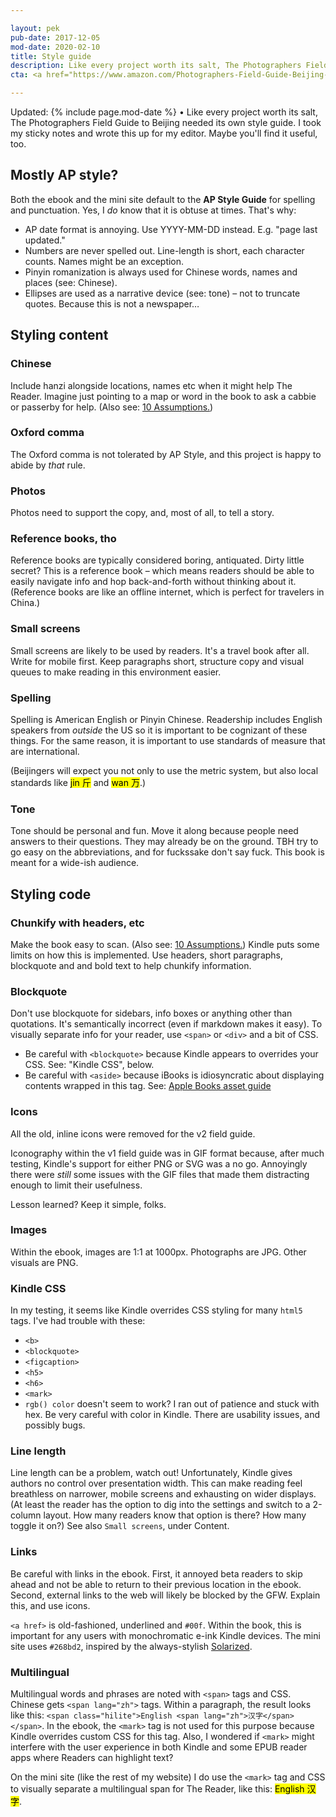 ```yaml
---

layout: pek
pub-date: 2017-12-05
mod-date: 2020-02-10
title: Style guide
description: Like every project worth its salt, The Photographers Field Guide to Beijing needed its own style guide. I took my sticky notes and wrote this up for my editor. Maybe you'll find it useful, too.
cta: <a href="https://www.amazon.com/Photographers-Field-Guide-Beijing-McCabe-ebook/dp/B072FVKP45/" alt="Get your copy on Amazon">book.</a>

---
```


Updated: {% include page.mod-date %} • Like every project worth its salt, The Photographers Field Guide to Beijing needed its own style guide. I took my sticky notes and wrote this up for my editor. Maybe you'll find it useful, too.

## Mostly AP style?

Both the ebook and the mini site default to the **AP Style Guide** for spelling and punctuation. Yes, I _do_ know that it is obtuse at times. That's why:

* AP date format is annoying. Use YYYY-MM-DD instead. E.g. "page last updated." 
* Numbers are never spelled out. Line-length is short, each character counts. Names might be an exception.
* Pinyin romanization is always used for Chinese words, names and places (see: Chinese).
* Ellipses are used as a narrative device (see: tone) – not to truncate quotes. Because this is not a newspaper…


## Styling content

### Chinese

Include hanzi alongside locations, names etc when it might help The Reader. Imagine just pointing to a map or word in the book to ask a cabbie or passerby for help. (Also see: [10 Assumptions.](https://www.zachmccabe.com/beijing/bts_10_assumptions.html))

### Oxford comma

The Oxford comma is not tolerated by AP Style, and this project is happy to abide by *that* rule.

### Photos

Photos need to support the copy, and, most of all, to tell a story.

### Reference books, tho

Reference books are typically considered boring, antiquated. Dirty little secret? This is a reference book – which means readers should be able to easily navigate info and hop back-and-forth without thinking about it. (Reference books are like an offline internet, which is perfect for travelers in China.)

### Small screens

Small screens are likely to be used by readers. It's a travel book after all. Write for mobile first. Keep paragraphs short, structure copy and visual queues to make reading in this environment easier.

### Spelling

Spelling is American English or Pinyin Chinese. Readership includes English speakers from _outside_ the US so it is important to be cognizant of these things. For the same reason, it is important to use standards of measure that are international.

(Beijingers will expect you not only to use the metric system, but also local standards like <mark>jin <span lang="zh">斤</span></mark> and <mark>wan <span lang="zh">万</span></mark>.)

### Tone

Tone should be personal and fun. Move it along because people need answers to their questions. They may already be on the ground. TBH try to go easy on the abbreviations, and for fuckssake don't say fuck. This book is meant for a wide-ish audience.



## Styling code

### Chunkify with headers, etc

Make the book easy to scan. (Also see: [10 Assumptions.](https://www.zachmccabe.com/beijing/10_assumptions.html)) Kindle puts some limits on how this is implemented. Use headers, short paragraphs, blockquote and and bold text to help chunkify information.


### Blockquote

Don't use blockquote for sidebars, info boxes or anything other than quotations. It's semantically incorrect (even if markdown makes it easy). To visually separate info for your reader, use `<span>` or `<div>` and a bit of CSS.

- Be careful with `<blockquote>` because Kindle appears to overrides your CSS. See: "Kindle CSS", below.
- Be careful with `<aside>` because iBooks is idiosyncratic about displaying contents wrapped in this tag. See: [Apple Books asset guide](https://help.apple.com/itc/booksassetguide/)


### Icons

All the old, inline icons were removed for the v2 field guide.

Iconography within the v1 field guide was in GIF format because, after much testing, Kindle's support for either PNG or SVG was a no go. Annoyingly there were _still_ some issues with the GIF files that made them distracting enough to limit their usefulness.

Lesson learned? Keep it simple, folks.


### Images

Within the ebook, images are 1:1 at 1000px. Photographs are JPG. Other visuals are PNG.


### Kindle CSS

In my testing, it seems like Kindle overrides CSS styling for many `html5` tags. I've had trouble with these:

* `<b>`
* `<blockquote>`
* `<figcaption>`
* `<h5>`
* `<h6>`
* `<mark>`
* `rgb() color` doesn't seem to work? I ran out of patience and stuck with hex. Be very careful with color in Kindle. There are usability issues, and possibly bugs.


### Line length

Line length can be a problem, watch out! Unfortunately, Kindle gives authors no control over presentation width. This can make reading feel breathless on narrower, mobile screens and exhausting on wider displays. (At least the reader has the option to dig into the settings and switch to a 2-column layout. How many readers know that option is there? How many toggle it on?) See also `Small screens`, under Content.


### Links

Be careful with links in the ebook. First, it annoyed beta readers to skip ahead and not be able to return to their previous location in the ebook. Second, external links to the web will likely be blocked by the GFW. Explain this, and use icons.

`<a href>` is old-fashioned, underlined and `#00f`. Within the book, this is important for any users with monochromatic e-ink Kindle devices. The mini site uses `#268bd2`, inspired by the always-stylish [Solarized](http://ethanschoonover.com/solarized).


### Multilingual

Multilingual words and phrases are noted with `<span>` tags and CSS. Chinese gets `<span lang="zh">` tags. Within a paragraph, the result looks like this: `<span class="hilite">English <span lang="zh">汉字</span></span>`. In the ebook, the `<mark>` tag is not used for this purpose because Kindle overrides custom CSS for this tag. Also, I wondered if `<mark>` might interfere with the user experience in both Kindle and some EPUB reader apps where Readers can highlight text?

On the mini site (like the rest of my website) I do use the `<mark>` tag and CSS to visually separate a multilingual span for The Reader, like this: <mark><span class="hilite">English <span lang="zh">汉字</span></mark>.
